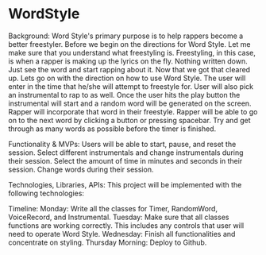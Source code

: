 # WordStyle
Background:
Word Style's primary purpose is to help rappers become a better freestyler. Before we begin on the directions for Word Style. Let me make sure that you understand what freestyling is. Freestyling, in this case, is when a rapper is making up the lyrics on the fly. Nothing written down. Just see the word and start rapping about it.
Now that we got that cleared up. Lets go on with the direction on how to use Word Style. The user will enter in the time that he/she will attempt to freestyle for. User will also pick an instrumental to rap to as well. Once the user hits the play button the instrumental will start and a random word will be generated on the screen. Rapper will incorporate that word in their freestyle. Rapper will be able to go on to the next word by clicking a button or pressing spacebar. Try and get through as many words as possible before the timer is finished.

Functionality & MVPs:
Users will be able to start, pause, and reset the session.
Select different instrumentals and change instrumentals during their session.
Select the amount of time in minutes and seconds in their session.
Change words during their session.

Technologies, Libraries, APIs:
This project will be implemented with the following technologies:

Timeline:
Monday: Write all the classes for Timer, RandomWord, VoiceRecord, and Instrumental.
Tuesday: Make sure that all classes functions are working correctly. This includes any
controls that user will need to operate Word Style.
Wednesday: Finish all functionalities and concentrate on styling.
Thursday Morning: Deploy to Github.
